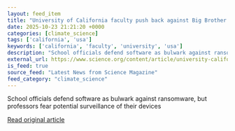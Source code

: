 ```yaml
---
layout: feed_item
title: "University of California faculty push back against Big Brother cybersecurity mandate"
date: 2025-10-23 21:21:20 +0000
categories: [climate_science]
tags: ['california', 'usa']
keywords: ['california', 'faculty', 'university', 'usa']
description: "School officials defend software as bulwark against ransomware, but professors fear potential surveillance of their devices"
external_url: https://www.science.org/content/article/university-california-faculty-push-back-against-big-brother-cybersecurity-mandate
is_feed: true
source_feed: "Latest News from Science Magazine"
feed_category: "climate_science"
---
```


School officials defend software as bulwark against ransomware, but professors fear potential surveillance of their devices

[Read original article](https://www.science.org/content/article/university-california-faculty-push-back-against-big-brother-cybersecurity-mandate)
